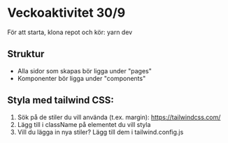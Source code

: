# Veckoaktivitet 30/9

För att starta, klona repot och kör:
    yarn dev

## Struktur
* Alla sidor som skapas bör ligga under "pages"
* Komponenter bör ligga under "components" 

## Styla med tailwind CSS:
1. Sök på de stiler du vill använda (t.ex. margin): https://tailwindcss.com/
2. Lägg till i className på elementet du vill styla
3. Vill du lägga in nya stiler? Lägg till dem i tailwind.config.js

